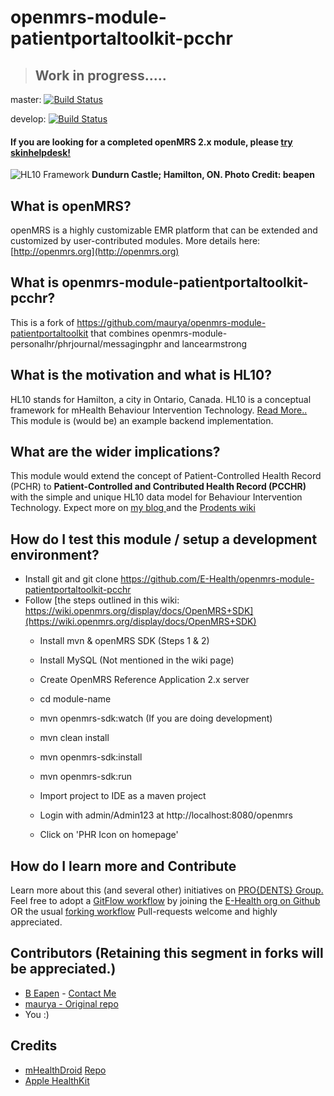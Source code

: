 # openmrs-module-patientportaltoolkit-pcchr

> ## Work in progress..... 

master: [![Build Status](https://travis-ci.org/E-Health/openmrs-module-patientportaltoolkit-pcchr.svg?branch=master)](https://travis-ci.org/E-Health/openmrs-module-patientportaltoolkit-pcchr)

develop: [![Build Status](https://travis-ci.org/E-Health/openmrs-module-patientportaltoolkit-pcchr.svg?branch=develop)](https://travis-ci.org/E-Health/openmrs-module-patientportaltoolkit-pcchr)



#### If you are looking for a completed openMRS 2.x module, please [try skinhelpdesk!](https://github.com/dermatologist/openmrs-module-skinhelpdesk)

![HL10 Framework](https://raw.github.com/E-Health/openmrs-module-patientportaltoolkit-pcchr/master/docs/hl10-github.png)
**Dundurn Castle; Hamilton, ON. Photo Credit: beapen**

## What is openMRS?

openMRS is a highly customizable EMR platform that can be extended and customized by user-contributed modules. More details here: [http://openmrs.org](http://openmrs.org)

## What is openmrs-module-patientportaltoolkit-pcchr?

This is a fork of https://github.com/maurya/openmrs-module-patientportaltoolkit that combines openmrs-module-personalhr/phrjournal/messagingphr and lancearmstrong

## What is the motivation and what is HL10?

HL10 stands for Hamilton, a city in Ontario, Canada. HL10 is a conceptual framework for mHealth Behaviour Intervention Technology. [Read More..](http://nuchange.ca/2015/10/hl10-what-is-it.html)
This module is (would be) an example backend implementation.

## What are the wider implications?

This module would extend the concept of Patient-Controlled Health Record (PCHR) to **Patient-Controlled and Contributed Health Record (PCCHR)** with the simple and unique HL10 data model for Behaviour Intervention Technology. 
Expect more on [my blog ](http://nuchange.ca) and the [Prodents wiki](http://wiki.prodents.com)

## How do I test this module / setup a development environment?
- Install git and git clone https://github.com/E-Health/openmrs-module-patientportaltoolkit-pcchr
- Follow [the steps outlined in this wiki: https://wiki.openmrs.org/display/docs/OpenMRS+SDK](https://wiki.openmrs.org/display/docs/OpenMRS+SDK)
	- Install mvn & openMRS SDK (Steps 1 & 2)
	- Install MySQL (Not mentioned in the wiki page)
	- Create OpenMRS Reference Application 2.x server
	- cd module-name
	- mvn openmrs-sdk:watch  (If you are doing development)
	- mvn clean install
	- mvn openmrs-sdk:install
	- mvn openmrs-sdk:run
	- Import project to IDE as a maven project

	- Login with admin/Admin123 at http://localhost:8080/openmrs
	- Click on 'PHR Icon on homepage'


## How do I learn more and Contribute

Learn more about this (and several other) initiatives on [PRO{DENTS} Group.](http://prodents.com)
Feel free to adopt a [GitFlow workflow](https://www.atlassian.com/git/tutorials/comparing-workflows/gitflow-workflow) by joining the [E-Health org on Github](https://github.com/E-Health) OR the usual [forking workflow](https://www.atlassian.com/git/tutorials/comparing-workflows/forking-workflow)
Pull-requests welcome and highly appreciated.
  
## Contributors (Retaining this segment in forks will be appreciated.)

- [B Eapen](http://nuchange.ca) - [Contact Me](http://nuchange.ca/contact)
- [maurya - Original repo](https://github.com/maurya)
- You :)

## Credits

- [mHealthDroid](http://link.springer.com/chapter/10.1007%2F978-3-319-13105-4_14) [Repo](https://github.com/mHealthTechnologies/mHealthDroid)
- [Apple HealthKit](https://developer.apple.com/healthkit/)
